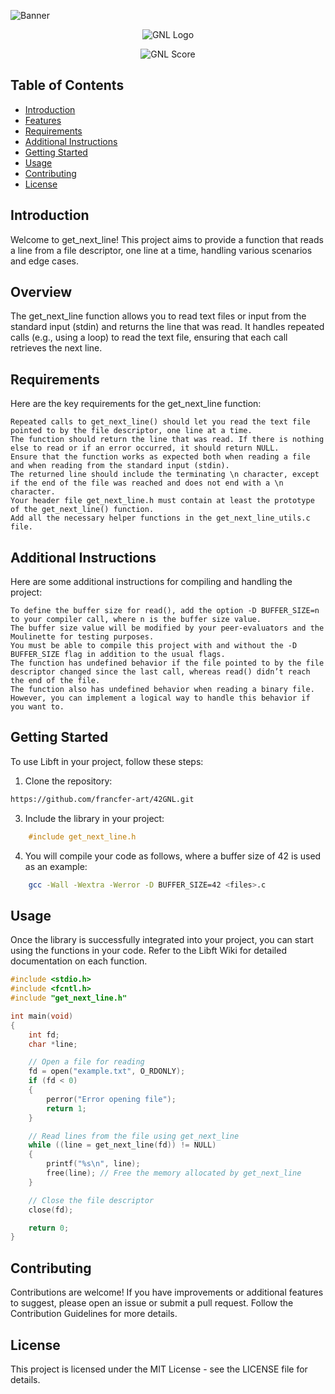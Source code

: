 ![Banner](https://raw.githubusercontent.com/francfer-art/Badges/main/covers/cover-get_next_line-bonus.png?token=GHSAT0AAAAAACI7BVOKJHW2QQMWXXXPROHMZOI2OMQ)

<p align="center">
  <img src="https://raw.githubusercontent.com/francfer-art/Badges/main/badges/get_next_linem.png?token=GHSAT0AAAAAACI7BVOK6AAOOBVY5XBTJPOYZOI5OYQ" alt="GNL Logo">
</p>

<p align="center">
  <img src="https://img.shields.io/badge/Score-125%2F100-brightgreen" alt="GNL Score">
</p>

## Table of Contents

- [Introduction](#introduction)
- [Features](#overview)
- [Requirements](#requirements)
- [Additional Instructions](#additional-instructions)
- [Getting Started](#getting-started)
- [Usage](#usage)
- [Contributing](#contributing)
- [License](#license)

## Introduction

Welcome to get_next_line! This project aims to provide a function that reads a line from a file descriptor, one line at a time, handling various scenarios and edge cases.

## Overview

The get_next_line function allows you to read text files or input from the standard input (stdin) and returns the line that was read. It handles repeated calls (e.g., using a loop) to read the text file, ensuring that each call retrieves the next line.

## Requirements

Here are the key requirements for the get_next_line function:

```
Repeated calls to get_next_line() should let you read the text file pointed to by the file descriptor, one line at a time.
The function should return the line that was read. If there is nothing else to read or if an error occurred, it should return NULL.
Ensure that the function works as expected both when reading a file and when reading from the standard input (stdin).
The returned line should include the terminating \n character, except if the end of the file was reached and does not end with a \n character.
Your header file get_next_line.h must contain at least the prototype of the get_next_line() function.
Add all the necessary helper functions in the get_next_line_utils.c file.
```
## Additional Instructions

Here are some additional instructions for compiling and handling the project:

```
To define the buffer size for read(), add the option -D BUFFER_SIZE=n to your compiler call, where n is the buffer size value.
The buffer size value will be modified by your peer-evaluators and the Moulinette for testing purposes.
You must be able to compile this project with and without the -D BUFFER_SIZE flag in addition to the usual flags.
The function has undefined behavior if the file pointed to by the file descriptor changed since the last call, whereas read() didn’t reach the end of the file.
The function also has undefined behavior when reading a binary file. However, you can implement a logical way to handle this behavior if you want to.
```

## Getting Started

To use Libft in your project, follow these steps:

1. Clone the repository:

```bash
https://github.com/francfer-art/42GNL.git
```

3. Include the library in your project:

```c
    #include get_next_line.h
```

4. You will compile your code as follows, where a buffer size of 42 is used as an example:

```bash
    gcc -Wall -Wextra -Werror -D BUFFER_SIZE=42 <files>.c
```

## Usage

Once the library is successfully integrated into your project, you can start using the functions in your code. Refer to the Libft Wiki for detailed documentation on each function.

```c
#include <stdio.h>
#include <fcntl.h>
#include "get_next_line.h"

int main(void)
{
    int fd;
    char *line;

    // Open a file for reading
    fd = open("example.txt", O_RDONLY);
    if (fd < 0)
    {
        perror("Error opening file");
        return 1;
    }

    // Read lines from the file using get_next_line
    while ((line = get_next_line(fd)) != NULL)
    {
        printf("%s\n", line);
        free(line); // Free the memory allocated by get_next_line
    }

    // Close the file descriptor
    close(fd);

    return 0;
}


```

## Contributing

Contributions are welcome! If you have improvements or additional features to suggest, please open an issue or submit a pull request. Follow the Contribution Guidelines for more details.

## License
This project is licensed under the MIT License - see the LICENSE file for details.

